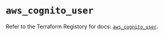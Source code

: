 # `aws_cognito_user`

Refer to the Terraform Registory for docs: [`aws_cognito_user`](https://registry.terraform.io/providers/hashicorp/aws/4.64.0/docs/resources/cognito_user).
